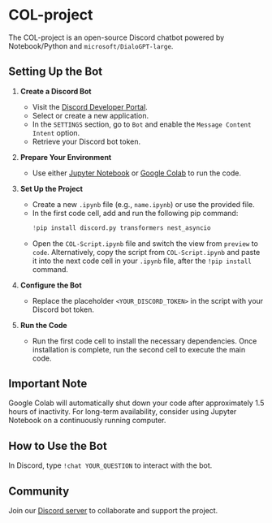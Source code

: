 # COL-project

The COL-project is an open-source Discord chatbot powered by Notebook/Python and `microsoft/DialoGPT-large`.

## Setting Up the Bot

1. **Create a Discord Bot**
   - Visit the [Discord Developer Portal](https://discord.com/developers/applications).
   - Select or create a new application.
   - In the `SETTINGS` section, go to `Bot` and enable the `Message Content Intent` option.
   - Retrieve your Discord bot token.

2. **Prepare Your Environment**
   - Use either [Jupyter Notebook](https://jupyter.org/install) or [Google Colab](https://colab.research.google.com/) to run the code.

3. **Set Up the Project**
   - Create a new `.ipynb` file (e.g., `name.ipynb`) or use the provided file.
   - In the first code cell, add and run the following pip command:
     ```python
     !pip install discord.py transformers nest_asyncio
     ```
   - Open the `COL-Script.ipynb` file and switch the view from `preview` to `code`. Alternatively, copy the script from `COL-Script.ipynb` and paste it into the next code cell in your `.ipynb` file, after the `!pip install` command.

4. **Configure the Bot**
   - Replace the placeholder `<YOUR_DISCORD_TOKEN>` in the script with your Discord bot token.

5. **Run the Code**
   - Run the first code cell to install the necessary dependencies. Once installation is complete, run the second cell to execute the main code.

## Important Note

Google Colab will automatically shut down your code after approximately 1.5 hours of inactivity. For long-term availability, consider using Jupyter Notebook on a continuously running computer.

## How to Use the Bot

In Discord, type `!chat YOUR_QUESTION` to interact with the bot.

## Community

Join our [Discord server](https://discord.gg/YpkVyg2Reu) to collaborate and support the project.
